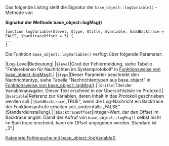 
Das folgende Listing stellt die Signatur der `base_object::logVariable()` -Methode vor:

**Signatur der Methode base_object::logMsg()**

~~~~ {.php}
function logVariable($level, $type, $title, $variable, $addBacktrace = FALSE, $backtraceOffset = 3) {
...
}
~~~~

Die Funktion `base_object::logVariable()` verfügt über folgende Parameter:

|Log-Level|Bedeutung|
|`$level`|Grad der Fehlermeldung, siehe Tabelle "Fehlerebenen für Nachrichten im Systemprotokoll" in [Funktionsweise von base_object::logMsg()](Funktionsweise_von_base_object::logMsg().md).|
|`$type`|Dieser Parameter beschreibt den Nachrichtentyp, siehe Tabelle "Nachrichtentypen aus base_object" in [Funktionsweise von base_object::logMsg()](Funktionsweise_von_base_object::logMsg().md).|
|`$title`|Titel der Variablenausgabe. Dieser Text erscheint in der Übersichtsliste im Protokoll.|
|`$variable`|Referenz zur Variablen, deren Inhalt in das Protokoll geschrieben werden soll.|
|`$addBacktrace`|„TRUE“, wenn die Log-Nachricht ein Backtrace der Funktionsaufrufe erhalten soll, andernfalls „FALSE“ (Standardeinstellung).|
|`$backtraceOffset`|Integer-Wert, der den Offset im Backtrace angibt. Damit der Aufruf von `base_object::logMsg()` selbst nicht im Backtrace erscheint, kann ein Offset angegeben werden. Standard ist „3“.|

[Kategorie:Fehlersuche mit base_object::logVariable()](export_de/Kategorie:Fehlersuche_mit_base_object::logVariable().md)
